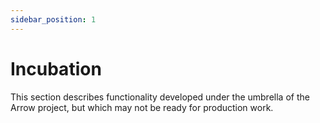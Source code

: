 ```yaml
---
sidebar_position: 1
---
```


# Incubation

This section describes functionality developed under the umbrella of the
Arrow project, but which may not be ready for production work.
